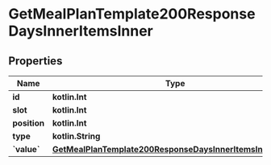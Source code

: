 
# GetMealPlanTemplate200ResponseDaysInnerItemsInner

## Properties
| Name | Type | Description | Notes |
| ------------ | ------------- | ------------- | ------------- |
| **id** | **kotlin.Int** |  |  |
| **slot** | **kotlin.Int** |  |  |
| **position** | **kotlin.Int** |  |  |
| **type** | **kotlin.String** |  |  |
| **&#x60;value&#x60;** | [**GetMealPlanTemplate200ResponseDaysInnerItemsInnerValue**](GetMealPlanTemplate200ResponseDaysInnerItemsInnerValue.md) |  |  [optional] |



